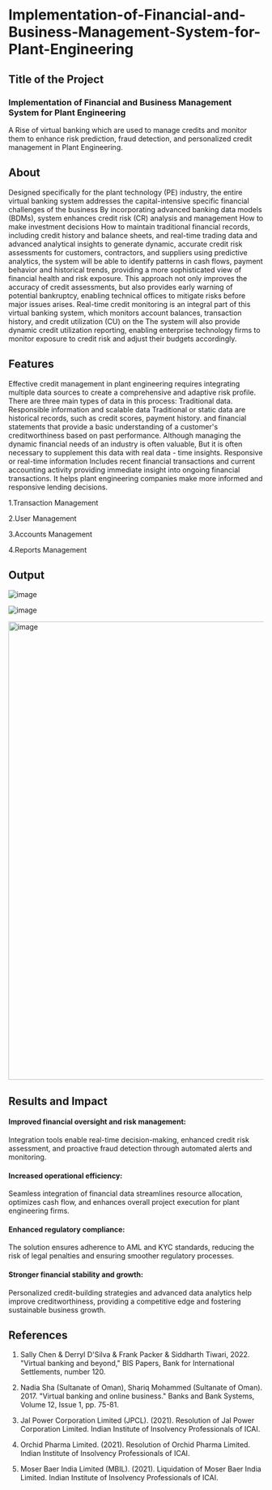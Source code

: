 # Implementation-of-Financial-and-Business-Management-System-for-Plant-Engineering

## Title of the Project

### Implementation of Financial and Business Management System for Plant Engineering

A Rise of virtual banking which are used to manage credits and monitor them to enhance risk prediction, fraud detection, and personalized credit management in Plant Engineering.

## About

Designed specifically for the plant technology (PE) industry, the entire virtual banking system addresses the capital-intensive specific financial challenges of the business By incorporating advanced banking data models (BDMs), system enhances credit risk (CR) analysis and management How to make investment decisions How to maintain traditional financial records, including credit history and balance sheets, and real-time trading data and advanced analytical insights to generate dynamic, accurate credit risk assessments for customers, contractors, and suppliers using predictive analytics, the system will be able to identify patterns in cash flows, payment behavior and historical trends, providing a more sophisticated view of financial health and risk exposure. This approach not only improves the accuracy of credit assessments, but also provides early warning of potential bankruptcy, enabling technical offices to mitigate risks before major issues arises. Real-time credit monitoring is an integral part of this virtual banking system, which monitors account balances, transaction history, and credit utilization (CU) on the The system will also provide dynamic credit utilization reporting, enabling enterprise technology firms to monitor exposure to credit risk and adjust their budgets accordingly.    

## Features
Effective credit management in plant engineering requires integrating multiple data sources to create a comprehensive and adaptive risk profile. There are three main types of data in this process: Traditional data. Responsible information and scalable data Traditional or static data are historical records, such as credit scores, payment history. and financial statements that provide a basic understanding of a customer's creditworthiness based on past performance. Although managing the dynamic financial needs of an industry is often valuable, But it is often necessary to supplement this data with real data - time insights. Responsive or real-time information Includes recent financial transactions and current accounting activity providing immediate insight into ongoing financial transactions. It helps plant engineering companies make more informed and responsive lending decisions. 

1.Transaction Management

2.User Management

3.Accounts Management

4.Reports Management


## Output

![image](https://github.com/user-attachments/assets/94deb103-f70a-4786-bea2-afd8aa9b079e)

![image](https://github.com/user-attachments/assets/dbb14c3c-7b6f-4045-a46e-e298c5def42c)

<img width="1841" height="905" alt="image" src="https://github.com/user-attachments/assets/4570d511-3da6-44b8-99b9-40c5e3c82fbe" />



## Results and Impact

#### Improved financial oversight and risk management: 
Integration tools enable real-time decision-making, enhanced credit risk assessment, and proactive fraud detection through automated alerts and monitoring.

#### Increased operational efficiency: 
Seamless integration of financial data streamlines resource allocation, optimizes cash flow, and enhances overall project execution for plant engineering firms.

#### Enhanced regulatory compliance: 
The solution ensures adherence to AML and KYC standards, reducing the risk of legal penalties and ensuring smoother regulatory processes.

#### Stronger financial stability and growth: 
Personalized credit-building strategies and advanced data analytics help improve creditworthiness, providing a competitive edge and fostering sustainable business growth.


## References

1. Sally Chen & Derryl D'Silva & Frank Packer & Siddharth Tiwari, 2022. "Virtual banking and beyond," BIS Papers, Bank for International Settlements, number 120.

2. Nadia Sha (Sultanate of Oman), Shariq Mohammed (Sultanate of Oman). 2017. "Virtual banking and online business." Banks and Bank Systems, Volume 12, Issue 1, pp. 75-81.

3. Jal Power Corporation Limited (JPCL). (2021). Resolution of Jal Power Corporation Limited. Indian Institute of Insolvency Professionals of ICAI.

4. Orchid Pharma Limited. (2021). Resolution of Orchid Pharma Limited. Indian Institute of Insolvency Professionals of ICAI.

5. Moser Baer India Limited (MBIL). (2021). Liquidation of Moser Baer India Limited. Indian Institute of Insolvency Professionals of ICAI.

